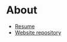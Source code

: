 # About
- [Resume](resume.pdf)
- [Website repository](https://github.com/kma32527/kma32527.github.io)
